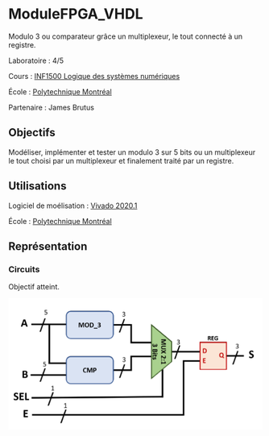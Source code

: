 # ModuleFPGA_VHDL

Modulo 3 ou comparateur grâce un multiplexeur, le tout connecté à un registre.

Laboratoire : 4/5

Cours : [INF1500 Logique des systèmes numériques](https://www.polymtl.ca/programmes/cours/logique-des-systemes-numeriques)

École : [Polytechnique Montréal](https://www.polymtl.ca)

Partenaire : James Brutus


## Objectifs

Modéliser, implémenter et tester un modulo 3 sur 5 bits ou un multiplexeur le tout choisi par un multiplexeur et finalement traité par un registre.

## Utilisations
Logiciel de moélisation : [Vivado 2020.1](https://www.xilinx.com/support/download.html)

École : [Polytechnique Montréal](https://www.polymtl.ca)


## Représentation

### Circuits

Objectif atteint.

![alt text](https://github.com/TritzA/ModuleFPGA_VHDL/blob/main/image/objectif.PNG)


